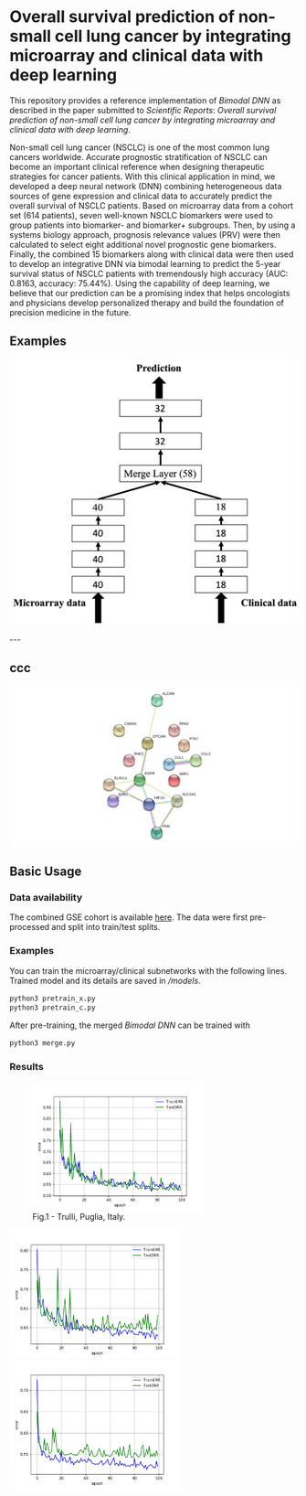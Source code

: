 # Overall survival prediction of non-small cell lung cancer by integrating microarray and clinical data with deep learning
This repository provides a reference implementation of *Bimodal DNN* as described in the paper submitted to *Scientific Reports*: *Overall survival prediction of non-small cell lung cancer by integrating microarray and clinical data with deep learning*.

Non-small cell lung cancer (NSCLC) is one of the most common lung cancers worldwide. Accurate prognostic stratification of NSCLC can become an important clinical reference when designing therapeutic strategies for cancer patients. With this clinical application in mind, we developed a deep neural network (DNN) combining heterogeneous data sources of gene expression and clinical data to accurately predict the overall survival of NSCLC patients. Based on microarray data from a cohort set (614 patients), seven well-known NSCLC biomarkers were used to group patients into biomarker- and biomarker+ subgroups. Then, by using a systems biology approach, prognosis relevance values (PRV) were then calculated to select eight additional novel prognostic gene biomarkers. Finally, the combined 15 biomarkers along with clinical data were then used to develop an integrative DNN via bimodal learning to predict the 5-year survival status of NSCLC patients with tremendously high accuracy (AUC: 0.8163, accuracy: 75.44%). Using the capability of deep learning, we believe that our prediction can be a promising index that helps oncologists and physicians develop personalized therapy and build the foundation of precision medicine in the future.


## Examples

<div align="center">
  <img width="600px" height="auto" src="images/architecture.png">
</div>
</br>
---


## ccc
<div align="center">
  <img width="600px" height="auto" src="images/biomarkers.png">
</div>


## Basic Usage

### Data availability
The combined GSE cohort is available [here](https://drive.google.com/file/d/1dnqQEahODuZpFPiIaZO86ucFRcGuFgAA/view?usp=sharing). The data were first pre-processed and split into train/test splits.

### Examples
You can train the microarray/clinical subnetworks with the following lines. Trained model and its details are saved in */models*.
```python
python3 pretrain_x.py
python3 pretrain_c.py
```
After pre-training, the merged *Bimodal DNN* can be trained with
```python
python3 merge.py
```
### Results
<div>
  <figure>
  <img width="300px" height="auto" src="results/error_x.png">
  <figcaption>Fig.1 - Trulli, Puglia, Italy.</figcaption>
  </figure>
</div>
<div>
  <img width="300px" height="auto" src="results/error_c.png">
</div>
<div>
  <img width="300px" height="auto" src="results/error_merge.png">
</div>



